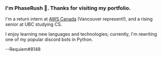 ### I'm PhaseRush 👋. Thanks for visiting my portfolio.

I'm a return intern at [AWS Canada](https://www.youtube.com/watch?v=dQw4w9WgXcQ) (Vancouver represent!), and a rising senior at UBC studying CS.

I enjoy learning new languages and technologies; currently, I'm rewriting one of my popular discord bots in Python.


--Requiem#8148

<!--
**PhaseRush/PhaseRush** is a ✨ _special_ ✨ repository because its `README.md` (this file) appears on your GitHub profile.

Here are some ideas to get you started:

- 🔭 I’m currently working on ...
- 🌱 I’m currently learning ...
- 👯 I’m looking to collaborate on ...
- 🤔 I’m looking for help with ...
- 💬 Ask me about ...
- 📫 How to reach me: ...
- 😄 Pronouns: ...
- ⚡ Fun fact: ...
-->
